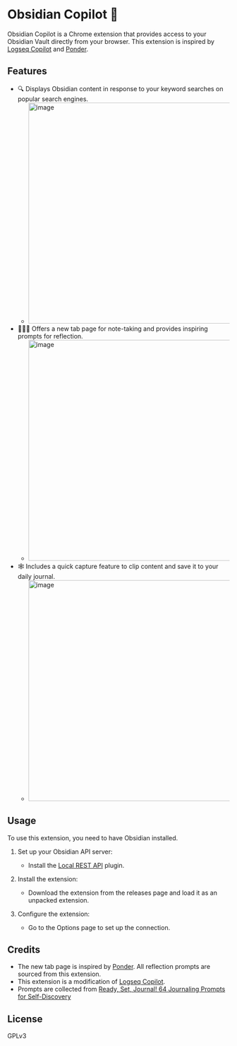# Obsidian Copilot 🚀

Obsidian Copilot is a Chrome extension that provides access to your Obsidian Vault directly from your browser. This extension is inspired by [Logseq Copilot](https://logseq-copilot.eindex.me/) and [Ponder](https://chromewebstore.google.com/detail/ponder/iahlambfobindandliebffikfgfmppom).

## Features

- 🔍 Displays Obsidian content in response to your keyword searches on popular search engines.
   - <img width="500" alt="image" src="https://github.com/thingnotok/obs-copilot/assets/29173832/46843060-0ee9-4701-8c22-1edf6ecfedcf">
- 🧎🏻‍➡️ Offers a new tab page for note-taking and provides inspiring prompts for reflection.
   - <img width="500" alt="image" src="https://github.com/thingnotok/obs-copilot/assets/29173832/23251958-2598-45d5-bcb6-580c825070b7">
- 🕸️ Includes a quick capture feature to clip content and save it to your daily journal.
   - <img width="500" alt="image" src="https://github.com/thingnotok/obs-copilot/assets/29173832/a16eb15c-2c24-4516-91ff-4e9f534b06a5">


## Usage

To use this extension, you need to have Obsidian installed.

1. Set up your Obsidian API server:
   - Install the [Local REST API](https://github.com/coddingtonbear/obsidian-local-rest-api) plugin.


2. Install the extension:
   - Download the extension from the releases page and load it as an unpacked extension.

3. Configure the extension:
   - Go to the Options page to set up the connection.

## Credits

- The new tab page is inspired by [Ponder](https://chromewebstore.google.com/detail/ponder/iahlambfobindandliebffikfgfmppom). All reflection prompts are sourced from this extension.
- This extension is a modification of [Logseq Copilot](https://logseq-copilot.eindex.me/).
- Prompts are collected from [Ready, Set, Journal! 64 Journaling Prompts for Self-Discovery
](https://psychcentral.com/blog/ready-set-journal-64-journaling-prompts-for-self-discovery#takeaway)

## License

GPLv3
